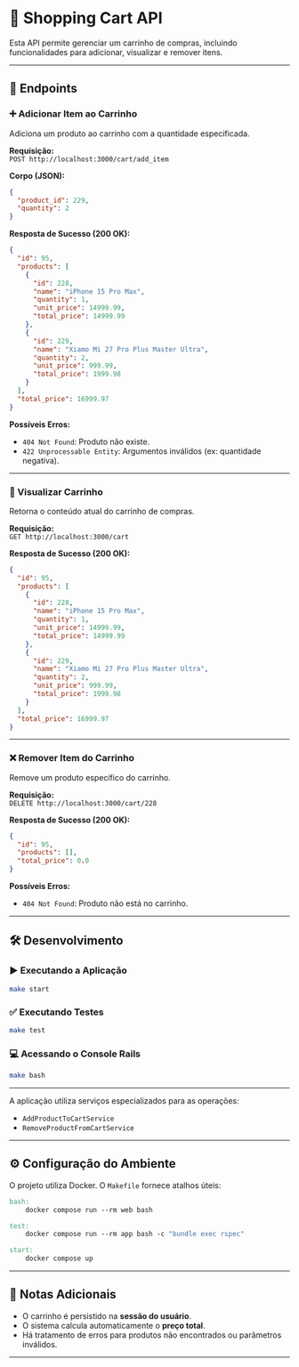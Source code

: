 # 🛒 Shopping Cart API

Esta API permite gerenciar um carrinho de compras, incluindo funcionalidades para adicionar, visualizar e remover itens.

---

## 📌 Endpoints

### ➕ Adicionar Item ao Carrinho

Adiciona um produto ao carrinho com a quantidade especificada.

**Requisição:**  
`POST http://localhost:3000/cart/add_item`

**Corpo (JSON):**
```json
{
  "product_id": 229,
  "quantity": 2
}
```

**Resposta de Sucesso (200 OK):**
```json
{
  "id": 95,
  "products": [
    {
      "id": 228,
      "name": "iPhone 15 Pro Max",
      "quantity": 1,
      "unit_price": 14999.99,
      "total_price": 14999.99
    },
    {
      "id": 229,
      "name": "Xiamo Mi 27 Pro Plus Master Ultra",
      "quantity": 2,
      "unit_price": 999.99,
      "total_price": 1999.98
    }
  ],
  "total_price": 16999.97
}
```

**Possíveis Erros:**
- `404 Not Found`: Produto não existe.
- `422 Unprocessable Entity`: Argumentos inválidos (ex: quantidade negativa).

---

### 👀 Visualizar Carrinho

Retorna o conteúdo atual do carrinho de compras.

**Requisição:**  
`GET http://localhost:3000/cart`

**Resposta de Sucesso (200 OK):**
```json
{
  "id": 95,
  "products": [
    {
      "id": 228,
      "name": "iPhone 15 Pro Max",
      "quantity": 1,
      "unit_price": 14999.99,
      "total_price": 14999.99
    },
    {
      "id": 229,
      "name": "Xiamo Mi 27 Pro Plus Master Ultra",
      "quantity": 2,
      "unit_price": 999.99,
      "total_price": 1999.98
    }
  ],
  "total_price": 16999.97
}
```

---

### ❌ Remover Item do Carrinho

Remove um produto específico do carrinho.

**Requisição:**  
`DELETE http://localhost:3000/cart/228`

**Resposta de Sucesso (200 OK):**
```json
{
  "id": 95,
  "products": [],
  "total_price": 0.0
}
```

**Possíveis Erros:**
- `404 Not Found`: Produto não está no carrinho.

---

## 🛠️ Desenvolvimento

### ▶️ Executando a Aplicação

```bash
make start
```

### ✅ Executando Testes

```bash
make test
```

### 💻 Acessando o Console Rails

```bash
make bash
```

---

A aplicação utiliza serviços especializados para as operações:

- `AddProductToCartService`
- `RemoveProductFromCartService`

---

## ⚙️ Configuração do Ambiente

O projeto utiliza Docker. O `Makefile` fornece atalhos úteis:

```makefile
bash:
	docker compose run --rm web bash

test:
	docker compose run --rm app bash -c "bundle exec rspec"

start:
	docker compose up
```

---

## 📝 Notas Adicionais

- O carrinho é persistido na **sessão do usuário**.
- O sistema calcula automaticamente o **preço total**.
- Há tratamento de erros para produtos não encontrados ou parâmetros inválidos.

---
